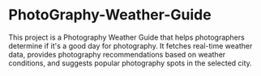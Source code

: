 # PhotoGraphy-Weather-Guide
This project is a Photography Weather Guide that helps photographers determine if it's a good day for photography. It fetches real-time weather data, provides photography recommendations based on weather conditions, and suggests popular photography spots in the selected city.
